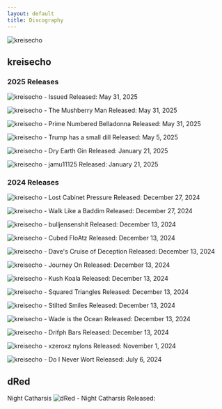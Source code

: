```yaml
---
layout: default
title: Discography
---
```


![kreisecho](/img/kreisecho.jpg)

## kreisecho


### 2025 Releases

![kreisecho - Issued](/img/albums/kreisecho_issued.jpg)
Released: May 31, 2025

![kreisecho - The Mushberry Man](/img/albums/kreisecho_the-mushberry-man.jpg)
Released: May 31, 2025

![kreisecho - Prime Numbered Belladonna](/img/albums/kreisecho_prime-numbered-belladonna.jpg)
Released: May 31, 2025

![kreisecho - Trump has a small dill](/img/albums/kreisecho_trump-has-a-small-dill.jpg)
Released: May 5, 2025

![kreisecho - Dry Earth Gin](/img/albums/kreisecho_dry-earth-gin.jpg)
Released: January 21, 2025

![kreisecho - jamu11125](/img/albums/kreisecho_jamu11125.jpg)
Released: January 21, 2025

### 2024 Releases

![kreisecho - Lost Cabinet Pressure](/img/albums/kreisecho_lost-cabinet-pressure.jpg)
Released: December 27, 2024

![kreisecho - Walk Like a Baddim](/img/albums/kreisecho_walk-like-a-baddim.jpg)
Released: December 27, 2024

![kreisecho - bulljensenshit](/img/albums/kreisecho_bulljensenshit.jpg)
Released: December 13, 2024

![kreisecho - Cubed FloAtz](/img/albums/kreisecho_cubed-floatz.jpg)
Released: December 13, 2024

![kreisecho - Dave's Cruise of Deception](/img/albums/kreisecho_daves-cruise-of-deception.jpg)
Released: December 13, 2024

![kreisecho - Journey On](/img/albums/kreisecho_journey-on.jpg)
Released: December 13, 2024

![kreisecho - Kush Koala](/img/albums/kreisecho_kush-koala.jpg)
Released: December 13, 2024

![kreisecho - Squared Triangles](/img/albums/kreisecho_squared-triangles.jpg)
Released: December 13, 2024

![kreisecho - Stilted Smiles](/img/albums/kreisecho_stilted-smiles.jpg)
Released: December 13, 2024

![kreisecho - Wade is the Ocean](/img/albums/kreisecho_wade-is-the-ocean.jpg)
Released: December 13, 2024

![kreisecho - Drifph Bars](/img/albums/kreisecho_drifph-bars.jpg)
Released: December 13, 2024

![kreisecho - xzeroxz nylons](/img/albums/kreisecho_xzeroxz-nylons.jpg)
Released: November 1, 2024

![kreisecho - Do I Never Wort](/img/albums/kreisecho_do-i-never-wort.jpg)
Released: July 6, 2024

## dRed

Night Catharsis
![dRed - Night Catharsis](/img/albums/dred_night-catharsis.jpg)
Released: 



